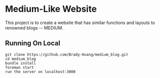 # Medium-Like Website

This project is to create a website that has similar functions and layouts to renowned blogs -- MEDIUM.

## Running On Local
```
git clone https://github.com/Brady-Huang/medium_blog.git
cd medium_blog
bundle install
foreman start
run the server on localhost:3000
```

